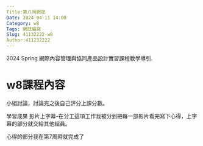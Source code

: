 ```yaml
---
Title:第八周網誌
Date: 2024-04-11 14:00
Category: w8
Tags: 網誌編寫
Slug: 41132222-w8
Author:411232222
---
```


2024 Spring 網際內容管理與協同產品設計實習課程教學導引.

<!-- PELICAN_END_SUMMARY -->
# w8課程內容
小組討論，討論完之後自己評分上課分數。

學習成果
影片上字幕-在分工這項工作我被分到把每一部影片看完寫下心得，上字幕的部分就交給其他組員。

心得的部分我在第7周時就完成了